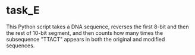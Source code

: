 # task_E
This Python script takes a DNA sequence, reverses the first 8-bit and then the rest of 10-bit segment, and then counts how many times the subsequence "TTACT" appears in both the original and modified sequences.
